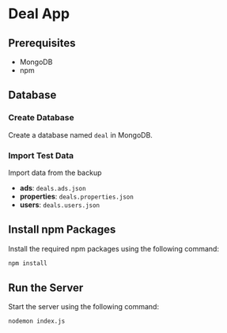 # Deal App

## Prerequisites
- MongoDB
- npm

## Database
### Create Database
Create a database named `deal` in MongoDB.

### Import Test Data
Import data from the backup
- **ads**: `deals.ads.json`
- **properties**: `deals.properties.json`
- **users**: `deals.users.json`

## Install npm Packages
Install the required npm packages using the following command:
```bash
npm install
```


## Run the Server
Start the server using the following command:

```bash
nodemon index.js
```
